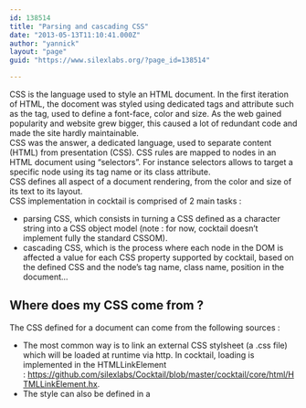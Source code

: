 ```yaml
---
id: 138514
title: "Parsing and cascading CSS"
date: "2013-05-13T11:10:41.000Z"
author: "yannick"
layout: "page"
guid: "https://www.silexlabs.org/?page_id=138514"

---
```

CSS is the language used to style an HTML document. In the first iteration of HTML, the docoment was styled using dedicated tags and attribute such as the <Font> tag, used to define a font-face, color and size. As the web gained popularity and website grew bigger, this caused a lot of redundant code and made the site hardly maintainable.  
CSS was the answer, a dedicated language, used to separate content (HTML) from presentation (CSS). CSS rules are mapped to nodes in an HTML document using &#8220;selectors&#8221;. For instance selectors allows to target a specific node using its tag name or its class attribute.  
CSS defines all aspect of a document rendering, from the color and size of its text to its layout.  
CSS implementation in cocktail is comprised of 2 main tasks :

  * parsing CSS, which consists in turning a CSS defined as a character string into a CSS object model (note : for now, cocktail doesn&#8217;t implement fully the standard CSSOM).
  * cascading CSS, which is the process where each node in the DOM is affected a value for each CSS property supported by cocktail, based on the defined CSS and the node&#8217;s tag name, class name, position in the document&#8230;

## Where does my CSS come from ?

The CSS defined for a document can come from the following sources :

  * The most common way is to link an external CSS stylsheet (a .css file) which will be loaded at runtime via http. In cocktail, loading is implemented in the HTMLLinkElement : <https://github.com/silexlabs/Cocktail/blob/master/cocktail/core/html/HTMLLinkElement.hx>.
  * The style can also be defined in a <style> tag, define in the HTML. All the text content of the tag is considered to be a CSS stylesheet. In cocktail, this is implemented by the HTMLStyleElement : <https://github.com/silexlabs/Cocktail/blob/master/cocktail/core/html/HTMLStyleElement.hx>
  * The style can be defined inline on a node with the &#8220;style&#8221; attribute. In this case, it will only apply to this node.
  * Finally, cocktail includes an hard-coded stylsheet which defines default styles for element. This default stylesheet is implemented by all browser, it is defined in the CSS spec : <http://www.w3.org/TR/CSS2/sample.html>. Cocktail&#8217;s implementation can be found here : <https://github.com/silexlabs/Cocktail/blob/master/cocktail/core/css/DefaultCSSStyleSheet.hx>

<div>
</div>

<div>
  Any number of CSS can be defined for a document and they are all used for styling the document.
</div>

<div>
  We can see in the implementation of the <link> and <style> elements that once the CSS string is ready, it is use to initialise a CSSStylSheet object, in charge of parsing the CSS. This stylesheet object is then sent to the document, so that it can be used during cascading.
</div>

<div>
</div>

## Parsing CSS

CSS parsing is split in 3 main parsers :

  * the rule parser. It separate CSS rules. A rule contain one or multiple selector and one or mutiple style values. For example, &#8220;body {margin:0}&#8221; is a CSS rule. A style sheet can contain any number of rule
  * the selector parser, parsing only the selector part of a rule.
  * the style parser, parsing only style values.

Each parser is implemented as a state parser. Each parser define a number of state, for instance for the style parser there will be a &#8220;CSS style name&#8221; state and a &#8220;CSS value&#8221; state. The parser loops in all the characters in the CSS string which affects the current state. For instance if the parser is in &#8220;CSS style name&#8221; state and a &#8220;:&#8221; charachter is found, then it changes to &#8220;CSS value&#8221; state. Each state has its own behahviour affecting how the CSS object model is built.  
CSS parsers are implemented here : <https://github.com/silexlabs/Cocktail/tree/master/cocktail/core/css/parsers>

## The CSS objects

The CSS parser produces a few object representing the parsed CSS rule, CSS selector and CSS styles. A CSS style rule is represented by the CSSStyleRule objet : <https://github.com/silexlabs/Cocktail/blob/master/cocktail/core/css/CSSStyleRule.hx>  
This CSS style rule object holds an objet representation of its selector and of its style values.  
Style values are defined as CSSStyleDeclaration object : <https://github.com/silexlabs/Cocktail/blob/master/cocktail/core/css/CSSStyleDeclaration.hx>  
Those object may hold style values for any supported style objects.

## Validating CSS

Each CSS rule, selector and style value can be valid or invalid. The CSS syntax defines what to do when an invalid value is found. Validating a value is shared between the parsers and the CSSStyleDeclaration object :

  * The parser check that the syntax is valid CSS. If not it ignores the current rule/selector/style value
  * The CSSStyleDeclaration check that the define style name is among the supported CSS styles and wheter its value is valid for this partiular style

Once a style is validated, it can be applied to nodes of the HTML document during the cascade.

## Cascading CSS
























